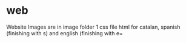 # web
Website
Images are in image folder
1 css file
html for catalan, spanish (finishing with s) and english (finishing with e=
